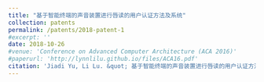 ```yaml
---
title: "基于智能终端的声音装置进行唇读的用户认证方法及系统"
collection: patents
permalink: /patents/2018-patent-1
#excerpt: ''
date: 2018-10-26
#venue: 'Conference on Advanced Computer Architecture (ACA 2016)'
#paperurl: 'http://lynnlilu.github.io/files/ACA16.pdf'
citation: 'Jiadi Yu, Li Lu. &quot; 基于智能终端的声音装置进行唇读的用户认证方法及系统.&quot; <i>ZL201710952236.9</i>. 2018. P.R.China.'
---
```



